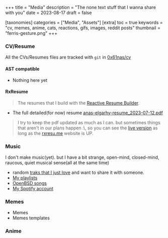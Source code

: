 +++
title = "Media"
description = "The none text stuff that I wanna share with you"
date = 2023-08-17
draft = false

[taxonomies]
categories = ["Media", "Assets"]
[extra]
toc = true
keywords = "cv, memes, anime, cats, reactions, gifs, images, reddit posts"
thumbnail = "ferris-gesture.png"
+++

### CV/Resume
All the CVs/Resumes files are tracked with `git` in [0x61nas/cv](https://github.com/0x61nas/cv)

#### AST compatible
* Nothing here yet

#### RxResume
>The resumes that I build with the [Reactive Resume Builder](https:///rxresu.me).

* The full detailed(for now) resume [anas-elgarhy-resume_2023-07-12.pdf](/cv/rxresume/anas-elgarhy-resume_2023-07-12.pdf)
> I try to keep the pdf updated as much as I can. but sometimes things that aren't in our plans happen :\\, so you can see the [live version](https://rxresu.me/r/ffes5mXD) as long as the [rxresu.me](https://rxresu.me) website is UP. 

### Music
I don't make music(yet). but I have a bit strange, open-mind, closed-mind, raucous, quiet musical sense(all at the same time)

* random [traks that I just love](music/traks-i-love) and want to share it with someone.
* [My playlists](music/music-playlists)
* [OpenBSD songs](https://ftp.openbsd.org/pub/OpenBSD/songs)
* [My Spotify account](https://open.spotify.com/user/rdi4jef2agjun6i9uie7nnu34)



### Memes
* Memes
* Memes templates

### Anime


